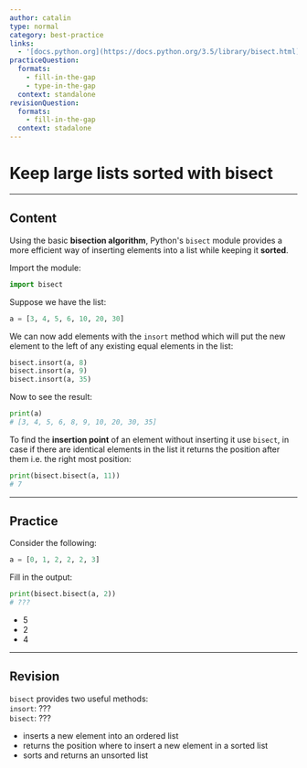 ```yaml
---
author: catalin
type: normal
category: best-practice
links:
  - '[docs.python.org](https://docs.python.org/3.5/library/bisect.html){website}'
practiceQuestion:
  formats:
    - fill-in-the-gap
    - type-in-the-gap
  context: standalone
revisionQuestion:
  formats:
    - fill-in-the-gap
  context: stadalone
---
```


# Keep large lists sorted with bisect


---

## Content

Using the basic **bisection algorithm**, Python's `bisect` module provides a more efficient way of inserting elements into a list while keeping it **sorted**.

Import the module:

```python
import bisect
```

Suppose we have the list:

```python
a = [3, 4, 5, 6, 10, 20, 30]

```

We can now add elements with the `insort` method which will put the new element to the left of any existing equal elements in the list:

```python
bisect.insort(a, 8)
bisect.insort(a, 9)
bisect.insort(a, 35)

```

Now to see the result:

```python
print(a)
# [3, 4, 5, 6, 8, 9, 10, 20, 30, 35]

```

To find the **insertion point** of an element without inserting it use `bisect`, in case if there are identical elements in the list it returns the position after them i.e. the right most position:

```python
print(bisect.bisect(a, 11))
# 7
```


---

## Practice

Consider the following:

```python
a = [0, 1, 2, 2, 2, 3]
```

Fill in the output:
```py
print(bisect.bisect(a, 2))
# ???
```

- 5
- 2
- 4


---

## Revision

`bisect` provides two useful methods:  
`insort`: ???  
`bisect`: ???  

- inserts a new element into an ordered list
- returns the position where to insert a new element in a sorted list
- sorts and returns an unsorted list
